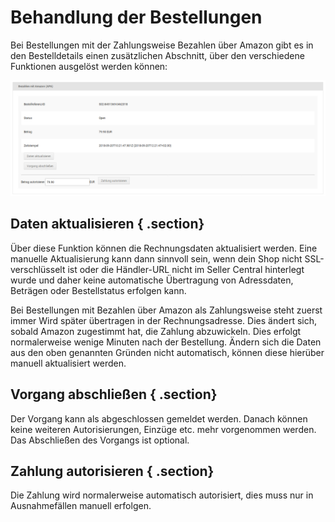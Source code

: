 # Behandlung der Bestellungen 

Bei Bestellungen mit der Zahlungsweise Bezahlen über Amazon gibt es in den Bestelldetails einen zusätzlichen Abschnitt, über den verschiedene Funktionen ausgelöst werden können:

![](Bilder/amazonadv-20180920_016.png "Abschnitt in der Detailansicht der Bestellung")

## Daten aktualisieren { .section}

Über diese Funktion können die Rechnungsdaten aktualisiert werden. Eine manuelle Aktualisierung kann dann sinnvoll sein, wenn dein Shop nicht SSL-verschlüsselt ist oder die Händler-URL nicht im Seller Central hinterlegt wurde und daher keine automatische Übertragung von Adressdaten, Beträgen oder Bestellstatus erfolgen kann.

Bei Bestellungen mit Bezahlen über Amazon als Zahlungsweise steht zuerst immer Wird später übertragen in der Rechnungsadresse. Dies ändert sich, sobald Amazon zugestimmt hat, die Zahlung abzuwickeln. Dies erfolgt normalerweise wenige Minuten nach der Bestellung. Ändern sich die Daten aus den oben genannten Gründen nicht automatisch, können diese hierüber manuell aktualisiert werden.

## Vorgang abschließen { .section}

Der Vorgang kann als abgeschlossen gemeldet werden. Danach können keine weiteren Autorisierungen, Einzüge etc. mehr vorgenommen werden. Das Abschließen des Vorgangs ist optional.

## Zahlung autorisieren { .section}

Die Zahlung wird normalerweise automatisch autorisiert, dies muss nur in Ausnahmefällen manuell erfolgen.



